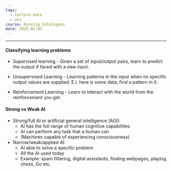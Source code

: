 ```yaml
---
tags:
  - lecture-note
  - uni
course: Kunstig Inteligens
date: 2025-02-01
---
```

--- 
#### Classifying learning problems
* Supervised learning - Given a set of input/output pairs, learn to predict the output if faced with a new input.

* Unsupervised Learning - Learning patterns in the input when no specific output values are supplied. E.I. here is some data, find a pattern in it.

* Reinforcement Learning - Learn to interact with the world from the reinforcement you get.

#### Strong vs Weak AI
* Strong/full AI or artificial general intelligence (AGI):
	* AI has the full range of human cognitive capabilities
	* AI can perform any task that a human can
	* (Machines capable of experiencing consciousness)
* Narrow/weak/applied AI:
	* AI able to solve a specific problem
	* All the AI used today
	* Example: spam filtering, digital assistants, finding webpages, 	playing chess, Go etc.
